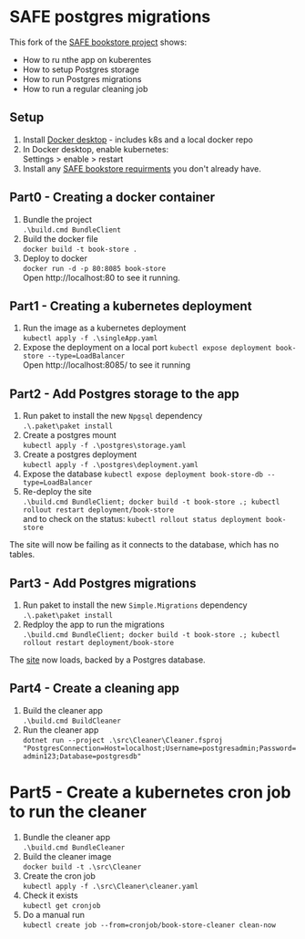 # SAFE postgres migrations

This fork of the [SAFE bookstore project](https://github.com/SAFE-Stack/SAFE-BookStore) shows:
* How to ru nthe app on kuberentes
* How to setup Postgres storage
* How to run Postgres migrations
* How to run a regular cleaning job

## Setup

1. Install [Docker desktop](https://www.docker.com/products/docker-desktop) - includes k8s and a local docker repo
1. In Docker desktop, enable kubernetes:  
Settings > enable > restart
1. Install any [SAFE bookstore requirments](https://github.com/SAFE-Stack/SAFE-BookStore#requirements) you don't already have.

## Part0 - Creating a docker container

1. Bundle the project  
```.\build.cmd BundleClient```
1. Build the docker file  
```docker build -t book-store .```
1. Deploy to docker  
```docker run -d -p 80:8085 book-store```   
Open http://localhost:80 to see it running.

## Part1 - Creating a kubernetes deployment

1. Run the image as a kubernetes deployment  
```kubectl apply -f .\singleApp.yaml```  
1. Expose the deployment on a local port
```kubectl expose deployment book-store --type=LoadBalancer```  
Open http://localhost:8085/ to see it running

## Part2 - Add Postgres storage to the app

1. Run paket to install the new `Npgsql` dependency  
```.\.paket\paket install```
1. Create a postgres mount  
```kubectl apply -f .\postgres\storage.yaml```  
1. Create a postgres deployment  
```kubectl apply -f .\postgres\deployment.yaml```  
1. Expose the database
```kubectl expose deployment book-store-db --type=LoadBalancer```  
1. Re-deploy the site  
```.\build.cmd BundleClient; docker build -t book-store .; kubectl rollout restart deployment/book-store```  
and to check on the status:
```kubectl rollout status deployment book-store```

The site will now be failing as it connects to the database, which has no tables.

## Part3 - Add Postgres migrations

1. Run paket to install the new `Simple.Migrations` dependency  
```.\.paket\paket install```
1. Redploy the app to run the migrations  
```.\build.cmd BundleClient; docker build -t book-store .; kubectl rollout restart deployment/book-store```  

The [site](http://localhost:8085/) now loads, backed by a Postgres database.

## Part4 - Create a cleaning app

1. Build the cleaner app  
```.\build.cmd BuildCleaner```
1. Run the cleaner app  
```dotnet run --project .\src\Cleaner\Cleaner.fsproj "PostgresConnection=Host=localhost;Username=postgresadmin;Password=admin123;Database=postgresdb"```

# Part5 - Create a kubernetes cron job to run the cleaner

1. Bundle the cleaner app  
```.\build.cmd BundleCleaner```
1. Build the cleaner image  
```docker build -t .\src\Cleaner```
1. Create the cron job  
```kubectl apply -f .\src\Cleaner\cleaner.yaml```
1. Check it exists  
```kubectl get cronjob```
1. Do a manual run  
```kubectl create job --from=cronjob/book-store-cleaner clean-now```